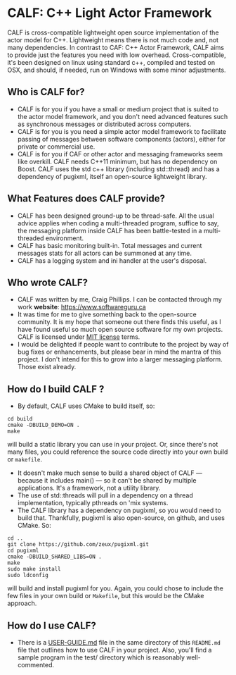 # CALF: C++ Light Actor Framework

CALF is cross-compatible lightweight open source implementation of the actor model for C++. Lightweight means there is not much code and, not many dependencies. In contrast to CAF: C++ Actor Framework, CALF aims to provide just the features you need with low overhead. Cross-compatible, it's been designed on linux using standard c++, compiled and tested on OSX, and should, if needed, run on Windows with some minor adjustments.

## Who is CALF for?

* CALF is for you if you have a small or medium project that is suited to the actor model framework, and you don't need advanced features such as synchronous messages or distributed across computers.
* CALF is for you is you need a simple actor model framework to facilitate passing of messages between software components (actors), either for private or commercial use.
* CALF is for you if CAF or other actor and messaging frameworks seem like overkill. CALF needs C++11 minimum, but has no dependency on Boost. CALF uses the std c++ library (including std::thread) and has a dependency of pugixml, itself an open-source lightweight library. 

## What Features does CALF provide?

* CALF has been designed ground-up to be thread-safe. All the usual advice applies when coding a multi-threaded program, suffice to say, the messaging platform inside CALF has been battle-tested in a multi-threaded environment.
* CALF has basic monitoring built-in. Total messages and current messages stats for all actors can be summoned at any time.
* CALF has a logging system and ini handler at the user's disposal.
 
## Who wrote CALF?

* CALF was written by me, Craig Phillips. I can be contacted through my work __website__: https://www.softwareguru.ca
* It was time for me to give something back to the open-source community. It is my hope that someone out there finds this useful, as I have found useful so much open source software for my own projects. CALF is licensed under [MIT license](LICENSE.md) terms.
* I would be delighted if people want to contribute to the project by way of bug fixes or enhancements, but please bear in mind the mantra of this project. I don't intend for this to grow into a larger messaging platform. Those exist already.

## How do I build CALF ?

* By default, CALF uses CMake to build itself, so:

```
cd build
cmake -DBUILD_DEMO=ON .
make
```

will build a static library you can use in your project. Or, since there's not many files, you could reference the source code directly into your own build or `makefile`.
* It doesn't make much sense to build a shared object of CALF — because it includes main() — so it can't be shared by multiple applications. It's a framework, not a utility library.
* The use of std::threads will pull in a dependency on a thread implementation, typically pthreads on 'mix systems.
* The CALF library has a dependency on pugixml, so you would need to build that. Thankfully, pugixml is also open-source, on github, and uses CMake. So:

```
cd ..
git clone https://github.com/zeux/pugixml.git
cd pugixml
cmake -DBUILD_SHARED_LIBS=ON .
make
sudo make install
sudo ldconfig
```

will build and install pugixml for you. Again, you could chose to include the few files in your own build or `Makefile`, but this would be the CMake approach.

## How do I use CALF?

* There is a [USER-GUIDE.md](USER-GUIDE.md) file in the same directory of this `README.md` file that outlines how to use CALF in your project. Also, you'll find a sample program in the test/ directory which is reasonably well-commented. 

